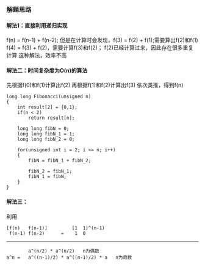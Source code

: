 ### 解题思路
#### 解法1：直接利用递归实现
f(n) = f(n-1) + f(n-2);
但是在计算时会发现，f(3) = f(2) + f(1);需要算出f(2)和f(1)
f(4) = f(3) + f(2)，需要计算f(3)和f(2)；
f(2)已经计算过来，因此存在很多重复计算
这种解法，效率不高

#### 解法二：时间复杂度为O(n)的算法
先根据f(0)和f(1)计算出f(2)
再根据f(1)和f(2)计算出f(3)
依次类推，得到f(n)

```
long long Fibonacci(unsigned n)
{
	int result[2] = {0,1};
	if(n < 2)
		return result[n];

	long long fibN = 0;
	long long fibN_1 = 1;
	long long fibN_2 = 0;

	for(unsigned int i = 2; i <= n; i++)
	{
		fibN = fibN_1 + fibN_2;
		
		fibN_2 = fibN_1;
		fibN_1 = fibN;
	}
}
```

#### 解法三：
利用
```
[f(n)	f(n-1)]			[1	1]^(n-1)
 f(n-1) f(n-2)		= 	 1	0
```
-----------------------------------

```		
		a^(n/2) * a^(n/2)	n为偶数
a^n =	a^((n-1)/2) * a^((n-1)/2) * a	n为奇数
``` 

